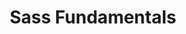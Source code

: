 ---
layout: workshop
title: Sass Fundamentals
permalink: "/trainings/2017-02-16-sass-fundamentals"
category: Front End Development
description: Sass addresses many of the maintainability problems we typically experience
  when writing CSS, and makes writing styles fun again! This basic course will help
  you make the most out of this awesome preprocessor.
image: "/images/trainings/2017-02-16-sass-fundamentals.png"
stages:
- title: Sass Fundamentals
  description: |-
    While there have been recent major advancements in the way we organize the JavaScript in our modern web applications, CSS has comparatively hardly evolved at all. Instead, many teams rely on preprocessors such as Sass, Less, PostCSS, Stylus and others. These are essentially extensions of the foundational CSS concepts, which are compiled into regular CSS at build time.

    In this course, we’ll start with regular CSS, and quickly layer on new capabilities and tools that will change the way you think about your app’s styles. Quickly, after moving on from the basics, we’ll start to see how style can be parameterized and re-used, avoiding repetition and redundancy, while keeping everything readable and maintainable.

    Next, we’ll look at directives that bring imperative code concepts into stylesheets, like looping, conditional blocks and more. Finally, we’ll experiment with building our own Sass extension, where we can add new vocabulary and capabilities to the way we express styles.
  duration: 510
  agenda_items:
  - title: The preprocessor revolution
    description: We'll look at some of the common CSS pitfalls that motivated the
      invention of these technologies, and highlight how much easier things become
      in the Sass world.
    item_type: lecture
    start_time: '9:00'
    duration: 30
  - title: Stylish Tools
    description: When it comes to transforming Sass files to CSS, we have a few options.
      We'll  learn about options you can use from the command line, and in a node
      build tool.
    item_type: lecture
    start_time: '9:30'
    duration: 20
  - title: EXERCISE 1 - Using the Sass CLI
    description: 'Build a shell script that transforms a Scss file into two CSS files:
      one that''s human-friendly for a development environment, and one that''s smaller
      for a production environment.  How much of a file size savings did we get for
      this optimization?  '
    item_type: exercise
    start_time: '9:50'
    duration: 25
  - title: Nested & Modular Styles
    description: Partials and the `@import` directive allow us to write stylesheets
      in a modular and maintainable way. We'll look at the pitfalls of the CSS `@import`at-rule,
      and how Sass provides similar capabilities while addressing some common problems.
    item_type: lecture
    start_time: '10:15'
    duration: 30
  - title: Exercise 2 - DRY Styles
    description: Sticking to "the inception rule", refactor the Scss file you're given
      to take advantage of Sass nesting features
    item_type: exercise
    start_time: '10:45'
    duration: 20
  - title: Exercise 3 - Partials and import
    description: 'The `@import` directive, combined with partials allow us to break
      our stylesheets up into modular units. Make all of your failing tests pass,
      while avoiding any new redundancy. '
    item_type: exercise
    start_time: '11:05'
    duration: 25
  - title: 'SassScript: Variables & Operators'
    description: Being able to store and re-use values is a game-changer, in terms
      of reducing redundancy and improving consistency and maintainability throughout
      your styles. We'll discuss variable best practices, unit conversions and more!
    item_type: lecture
    start_time: '11:30'
    duration: 30
  - title: EXERCISE 4 - Variable Math
    description: Make the failing tests pass, by substituting literal values with
      SassScript expressions. Keep units in mind, and avoid any fudge factors!
    item_type: exercise
    start_time: '12:00'
    duration: 30
  - title: Lunch
    description: Break for lunch.
    item_type: break
    start_time: '12:30'
    duration: 60
  - title: Built-in Functions
    description: Sass has a treasure trove of built-in functions that allow us to
      expressively manipulate colors, numbers, lists, maps and more! We’ll look at
      what’s available, and then learn some best practices for practical and maintainable
      usage.
    item_type: lecture
    start_time: '13:30'
    duration: 30
  - title: Mixins
    description: 'Mixins allow us to re-use basic or parameterized chunks of style,
      via the `@extend` directive, without having to introduce tons of complexity
      into your HTML. '
    item_type: lecture
    start_time: '14:00'
    duration: 30
  - title: EXERCISE 5 - DRY Buttons
    description: The `.button` class in our app is available in a variety of colors,
      but there's a lot of repeated style between them. Using a combination of nested
      styles, color functions and mixins, design a means of generating a button of
      an arbitrary color (or set of colors).
    item_type: exercise
    start_time: '14:30'
    duration: 30
  - title: Extensible Styles
    description: The `@extend` directive is a powerful tool, we can use to "inherit"
      styles, but if over-used it has the potential to increase the size and complexity
      of the compiled CSS. We'll take a look at all this feature of Sass can do, some
      limitations as to where and how it can be applied, and some patterns for responsible
      use.
    item_type: lecture
    start_time: '15:00'
    duration: 30
  - title: EXERCISE 6 - Links as Buttons
    description: Many UI frameworks represent links with a particular class and the
      `<button>` with similar visual styles. Refactor and make use of the `@extend`
      directive to accomplish this. Your change must result in a net reduction in
      LOC of Scss, and no more than a 2% increase in compressed CSS filesize.
    item_type: exercise
    start_time: '15:30'
    duration: 30
  - title: Control Directives
    description: One of the most powerful aspects of Sass is the ability to add control
      flow to our sales. With the `@if`, `@for`, `@each` and `@while` directives,
      we can create powerful, concise and expressive styles, which are far easier
      to maintain and tweak than their CSS counterparts.
    item_type: lecture
    start_time: '16:00'
    duration: 45
  - title: EXERCISE 7 - Grid Generator
    description: Using control directives, build a mixin that generates a grid with
      an arbitrary number of columns. As an extra challenge, try to make the grid
      responsive!
    item_type: exercise
    start_time: '16:45'
    duration: 30
  - title: Wrap Up
    description: We'll recap everything we've learned today
    item_type: lecture
    start_time: '17:15'
    duration: 15
---